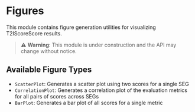 # Figures

This module contains figure generation utilities for visualizing T2IScoreScore results.

> ⚠️ **Warning**: This module is under construction and the API may change without notice.

## Available Figure Types

- `ScatterPlot`: Generates a scatter plot using two scores for a single SEG
- `CorrelationPlot`: Generates a correlation plot of the evaluation metrics for all pairs of scores across SEGs
- `BarPlot`: Generates a bar plot of all scores for a single metric